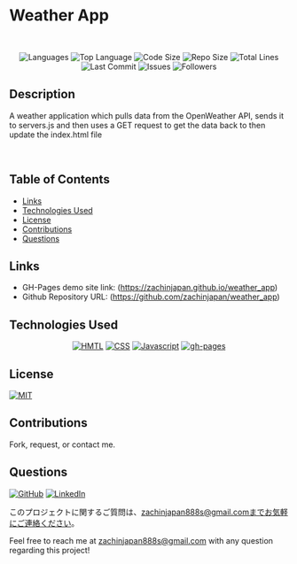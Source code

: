 # Weather App

</br>
<p align="center">
    <img src="https://img.shields.io/github/languages/count/zachinjapan/weather_app?style=plastic" alt="Languages" />
    <img src="https://img.shields.io/github/languages/top/zachinjapan/weather_app?style=plastic&labelColor=yellow" alt="Top Language" />
    <img src="https://img.shields.io/github/languages/code-size/zachinjapan/weather_app?style=plastic" alt="Code Size" />
    <img src="https://img.shields.io/github/repo-size/zachinjapan/weather_app?style=plastic" alt="Repo Size" />   
    <img src="https://img.shields.io/tokei/lines/github/zachinjapan/weather_app?style=plastic" alt="Total Lines" />
    <img src="https://img.shields.io/github/last-commit/zachinjapan/weather_app?style=plastic" alt="Last Commit" />  
    <img src="https://img.shields.io/github/issues/zachinjapan/weather_app?style=plastic" alt="Issues" />  
    <img src="https://img.shields.io/github/followers/zachinjapan?style=social" alt="Followers" />  
</p>

## Description

A weather application which pulls data from the OpenWeather API, sends it to servers.js and then uses a GET request to get the data back to then update the index.html file

</br>


## Table of Contents
- [Links](#links)
- [Technologies Used](#technologies-used)
- [License](#license)
- [Contributions](#contributions)
- [Questions](#questions)



## Links

- GH-Pages demo site link: (https://zachinjapan.github.io/weather_app)
- Github Repository URL: (https://github.com/zachinjapan/weather_app)

## Technologies Used

<p align="center">
    <a href="https://developer.mozilla.org/en-US/docs/Web/HTML"><img src="https://img.shields.io/badge/-HTML-orange?style=for-the-badge"  alt="HMTL" /></a>
    <a href="https://developer.mozilla.org/en-US/docs/Web/CSS"><img src="https://img.shields.io/badge/-CSS-blue?style=for-the-badge" alt="CSS" /></a>
    <a href="https://www.javascript.com/"><img src="https://img.shields.io/badge/-Javascript-yellow?style=for-the-badge" alt="Javascript" /></a>
    <a href="https://www.npmjs.com/package/gh-pages"><img src="https://img.shields.io/badge/-ghpages-orange?style=for-the-badge" alt="gh-pages" /></a>
</p>

## License

[![MIT](https://img.shields.io/badge/license-MIT-green?style=plastic)](https://github.com/git/git-scm.com/blob/main/MIT-LICENSE.txt)

## Contributions

Fork, request, or contact me.

## Questions

[![GitHub](https://img.shields.io/badge/My%20GitHub-Click%20Me!-blueviolet?style=plastic&logo=GitHub)](https://github.com/zachinjapan)
[![LinkedIn](https://img.shields.io/badge/My%20LinkedIn-Click%20Me!-grey?style=plastic&logo=LinkedIn&labelColor=blue)](https://www.linkedin.com/in/zach-stone-45b649211/)

このプロジェクトに関するご質問は、zachinjapan888s@gmail.comまでお気軽にご連絡ください。

Feel free to reach me at zachinjapan888s@gmail.com with any question regarding this project!
